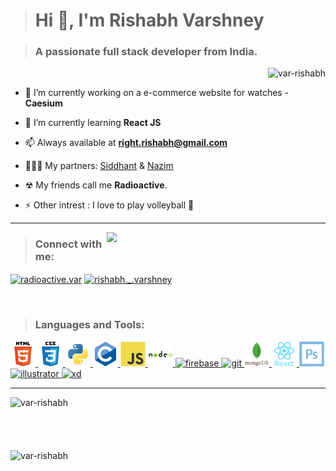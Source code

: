 > <h1 align="left">Hi 👋, I'm Rishabh Varshney</h1>

> <h3 align="left">A passionate full stack developer from India.</h3>

<p align="right"> <img src="https://komarev.com/ghpvc/?username=var-rishabh&label=Profile%20views&color=0e75b6&style=flat" alt="var-rishabh" /> </p>

- 🔭 I’m currently working on a e-commerce website for watches - **Caesium**

- 🌱 I’m currently learning **React JS**

- 📫 Always available at **right.rishabh@gmail.com**

- 👨‍👦‍👦 My partners: <a href="https://github.com/siddastic">Siddhant</a> & <a href="https://github.com/nazims-flow">Nazim</a>

- ☢ My friends call me **Radioactive**.

- ⚡ Other intrest : I love to play volleyball 🏐

---

<img align="right" width="350px" src="http://basbrands.nl/presentation/pictures/bbrands/octobiwan.png">

> <h3 align="left">Connect with me:</h3>
<p align="left">
<a href="https://fb.com/radioactive.var" target="blank"><img align="center" src="https://raw.githubusercontent.com/rahuldkjain/github-profile-readme-generator/master/src/images/icons/Social/facebook.svg" alt="radioactive.var" height="30" width="40" /></a>
<a href="https://instagram.com/rishabh._.varshney" target="blank"><img align="center" src="https://raw.githubusercontent.com/rahuldkjain/github-profile-readme-generator/master/src/images/icons/Social/instagram.svg" alt="rishabh._.varshney" height="30" width="40" /></a>
</p>

<br>

> <h3 align="left">Languages and Tools:</h3>
<p align="left"> 
  <a href="https://www.w3.org/html/" target="_blank"> <img src="https://raw.githubusercontent.com/devicons/devicon/master/icons/html5/html5-original-wordmark.svg" alt="html5" width="40" height="40"/> </a> 
  <a href="https://www.w3schools.com/css/" target="_blank"> <img src="https://raw.githubusercontent.com/devicons/devicon/master/icons/css3/css3-original-wordmark.svg" alt="css3" width="40" height="40"/> </a> 
  <a href="https://www.python.org" target="_blank"> <img src="https://raw.githubusercontent.com/devicons/devicon/master/icons/python/python-original.svg" alt="python" width="40" height="40"/> </a> 
  <a href="https://www.cprogramming.com/" target="_blank"> <img src="https://raw.githubusercontent.com/devicons/devicon/master/icons/c/c-original.svg" alt="c" width="40" height="40"/> </a>  
  <a href="https://developer.mozilla.org/en-US/docs/Web/JavaScript" target="_blank"> <img src="https://raw.githubusercontent.com/devicons/devicon/master/icons/javascript/javascript-original.svg" alt="javascript" width="40" height="40"/> </a> 
  <a href="https://nodejs.org" target="_blank"> <img src="https://raw.githubusercontent.com/devicons/devicon/master/icons/nodejs/nodejs-original-wordmark.svg" alt="nodejs" width="40" height="40"/> </a>
  <a href="https://firebase.google.com/" target="_blank"> <img src="https://www.vectorlogo.zone/logos/firebase/firebase-icon.svg" alt="firebase" width="40" height="40"/> </a> 
  <a href="https://git-scm.com/" target="_blank"> <img src="https://www.vectorlogo.zone/logos/git-scm/git-scm-icon.svg" alt="git" width="40" height="40"/> </a>  
  <a href="https://www.mongodb.com/" target="_blank"> <img src="https://raw.githubusercontent.com/devicons/devicon/master/icons/mongodb/mongodb-original-wordmark.svg" alt="mongodb" width="40" height="40"/> </a> 
  <a href="https://reactjs.org/" target="_blank"> <img src="https://raw.githubusercontent.com/devicons/devicon/master/icons/react/react-original-wordmark.svg" alt="react" width="40" height="40"/> </a> 
  <a href="https://www.photoshop.com/en" target="_blank"> <img src="https://raw.githubusercontent.com/devicons/devicon/master/icons/photoshop/photoshop-line.svg" alt="photoshop" width="40" height="40"/> </a> 
  <a href="https://www.adobe.com/in/products/illustrator.html" target="_blank"> <img src="https://www.vectorlogo.zone/logos/adobe_illustrator/adobe_illustrator-icon.svg" alt="illustrator" width="40" height="40"/> </a>
  <a href="https://www.adobe.com/products/xd.html" target="_blank"> <img src="https://cdn.worldvectorlogo.com/logos/adobe-xd.svg" alt="xd" width="40" height="40"/> </a> </p>

---

<img align="left" src="https://github-readme-stats.vercel.app/api/top-langs?username=var-rishabh&show_icons=true&locale=en&layout=compact&bg_color=fff&title_color=e11584&text_color=000" alt="var-rishabh" /> 
<br>
<br><br><br><br>

<img align="left" src="https://github-readme-stats.vercel.app/api?username=var-rishabh&show_icons=true&title_color=e11584&bg_color=fff&text_color=000&icon_color=f77f00" alt="var-rishabh" />
